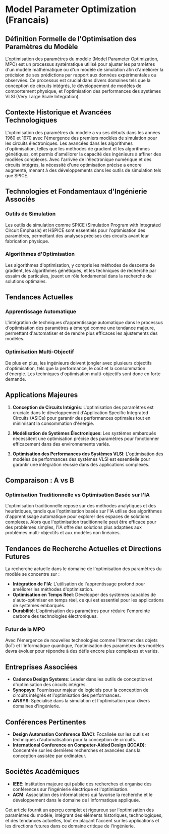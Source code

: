 # Model Parameter Optimization (Francais)

## Définition Formelle de l'Optimisation des Paramètres du Modèle

L'optimisation des paramètres du modèle (Model Parameter Optimization, MPO) est un processus systématique utilisé pour ajuster les paramètres d'un modèle mathématique ou d'un modèle de simulation afin d'améliorer la précision de ses prédictions par rapport aux données expérimentales ou observées. Ce processus est crucial dans divers domaines tels que la conception de circuits intégrés, le développement de modèles de comportement physique, et l'optimisation des performances des systèmes VLSI (Very Large Scale Integration).

## Contexte Historique et Avancées Technologiques

L'optimisation des paramètres du modèle a vu ses débuts dans les années 1960 et 1970 avec l'émergence des premiers modèles de simulation pour les circuits électroniques. Les avancées dans les algorithmes d'optimisation, telles que les méthodes de gradient et les algorithmes génétiques, ont permis d'améliorer la capacité des ingénieurs à affiner des modèles complexes. Avec l'arrivée de l'électronique numérique et des circuits intégrés, la nécessité d'une optimisation précise a encore augmenté, menant à des développements dans les outils de simulation tels que SPICE.

## Technologies et Fondamentaux d'Ingénierie Associés

### Outils de Simulation

Les outils de simulation comme SPICE (Simulation Program with Integrated Circuit Emphasis) et HSPICE sont essentiels pour l'optimisation des paramètres, permettant des analyses précises des circuits avant leur fabrication physique.

### Algorithmes d'Optimisation

Les algorithmes d'optimisation, y compris les méthodes de descente de gradient, les algorithmes génétiques, et les techniques de recherche par essaim de particules, jouent un rôle fondamental dans la recherche de solutions optimales.

## Tendances Actuelles

### Apprentissage Automatique

L'intégration de techniques d'apprentissage automatique dans le processus d'optimisation des paramètres a émergé comme une tendance majeure, permettant d'automatiser et de rendre plus efficaces les ajustements des modèles.

### Optimisation Multi-Objectif

De plus en plus, les ingénieurs doivent jongler avec plusieurs objectifs d'optimisation, tels que la performance, le coût et la consommation d'énergie. Les techniques d'optimisation multi-objectifs sont donc en forte demande.

## Applications Majeures

1. **Conception de Circuits Intégrés**: L'optimisation des paramètres est cruciale dans le développement d'Application Specific Integrated Circuits (ASICs) pour garantir des performances optimales tout en minimisant la consommation d'énergie.

2. **Modélisation de Systèmes Électroniques**: Les systèmes embarqués nécessitent une optimisation précise des paramètres pour fonctionner efficacement dans des environnements variés.

3. **Optimisation des Performances des Systèmes VLSI**: L'optimisation des modèles de performances des systèmes VLSI est essentielle pour garantir une intégration réussie dans des applications complexes.

## Comparaison : A vs B

### Optimisation Traditionnelle vs Optimisation Basée sur l'IA

L'optimisation traditionnelle repose sur des méthodes analytiques et des heuristiques, tandis que l'optimisation basée sur l'IA utilise des algorithmes d'apprentissage automatique pour explorer des espaces de solutions complexes. Alors que l'optimisation traditionnelle peut être efficace pour des problèmes simples, l'IA offre des solutions plus adaptées aux problèmes multi-objectifs et aux modèles non linéaires.

## Tendances de Recherche Actuelles et Directions Futures

La recherche actuelle dans le domaine de l'optimisation des paramètres du modèle se concentre sur :

- **Intégration de l'IA**: L'utilisation de l'apprentissage profond pour améliorer les méthodes d'optimisation.
- **Optimisation en Temps Réel**: Développer des systèmes capables de s'auto-optimiser en temps réel, ce qui est essentiel pour les applications de systèmes embarqués.
- **Durabilité**: L'optimisation des paramètres pour réduire l'empreinte carbone des technologies électroniques.

### Futur de la MPO

Avec l'émergence de nouvelles technologies comme l'Internet des objets (IoT) et l'informatique quantique, l'optimisation des paramètres des modèles devra évoluer pour répondre à des défis encore plus complexes et variés.

## Entreprises Associées

- **Cadence Design Systems**: Leader dans les outils de conception et d'optimisation des circuits intégrés.
- **Synopsys**: Fournisseur majeur de logiciels pour la conception de circuits intégrés et l'optimisation des performances.
- **ANSYS**: Spécialisé dans la simulation et l'optimisation pour divers domaines d'ingénierie.

## Conférences Pertinentes

- **Design Automation Conference (DAC)**: Focalisée sur les outils et techniques d'automatisation pour la conception de circuits.
- **International Conference on Computer-Aided Design (ICCAD)**: Concentrée sur les dernières recherches et avancées dans la conception assistée par ordinateur.

## Sociétés Académiques

- **IEEE**: Institution majeure qui publie des recherches et organise des conférences sur l'ingénierie électrique et l'optimisation.
- **ACM**: Association des informaticiens qui favorise la recherche et le développement dans le domaine de l'informatique appliquée.

Cet article fournit un aperçu complet et rigoureux sur l'optimisation des paramètres du modèle, intégrant des éléments historiques, technologiques, et des tendances actuelles, tout en plaçant l'accent sur les applications et les directions futures dans ce domaine critique de l'ingénierie.